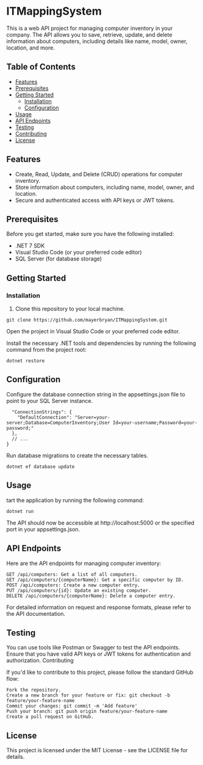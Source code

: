 # ITMappingSystem

This is a web API project for managing computer inventory in your company. The API allows you to save, retrieve, update, and delete information about computers, including details like name, model, owner, location, and more.

## Table of Contents

- [Features](#features)
- [Prerequisites](#prerequisites)
- [Getting Started](#getting-started)
  - [Installation](#installation)
  - [Configuration](#configuration)
- [Usage](#usage)
- [API Endpoints](#api-endpoints)
- [Testing](#testing)
- [Contributing](#contributing)
- [License](#license)

## Features

- Create, Read, Update, and Delete (CRUD) operations for computer inventory.
- Store information about computers, including name, model, owner, and location.
- Secure and authenticated access with API keys or JWT tokens.

## Prerequisites

Before you get started, make sure you have the following installed:

- .NET 7 SDK
- Visual Studio Code (or your preferred code editor)
- SQL Server (for database storage)

## Getting Started

### Installation

1. Clone this repository to your local machine.

```
git clone https://github.com/mayerbryan/ITMappingSystem.git
```

Open the project in Visual Studio Code or your preferred code editor.

Install the necessary .NET tools and dependencies by running the following command from the project root:

```
dotnet restore
```

## Configuration

Configure the database connection string in the appsettings.json file to point to your SQL Server instance.

```{
  "ConnectionStrings": {
    "DefaultConnection": "Server=your-server;Database=ComputerInventory;User Id=your-username;Password=your-password;"
  },
  // ...
}
```

Run database migrations to create the necessary tables.

```
dotnet ef database update
```

## Usage

tart the application by running the following command:

```
dotnet run
```

The API should now be accessible at http://localhost:5000 or the specified port in your appsettings.json.

## API Endpoints

Here are the API endpoints for managing computer inventory:

    GET /api/computers: Get a list of all computers.
    GET /api/computers/{computerName}: Get a specific computer by ID.
    POST /api/computers: Create a new computer entry.
    PUT /api/computers/{id}: Update an existing computer.
    DELETE /api/computers/{computerName}: Delete a computer entry.

For detailed information on request and response formats, please refer to the API documentation.

## Testing

You can use tools like Postman or Swagger to test the API endpoints. Ensure that you have valid API keys or JWT tokens for authentication and authorization.
Contributing

If you'd like to contribute to this project, please follow the standard GitHub flow:

    Fork the repository.
    Create a new branch for your feature or fix: git checkout -b feature/your-feature-name
    Commit your changes: git commit -m 'Add feature'
    Push your branch: git push origin feature/your-feature-name
    Create a pull request on GitHub.

## License
This project is licensed under the MIT License - see the LICENSE file for details.

